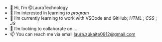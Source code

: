 - 👋 Hi, I’m @LauraTechnology
- 👀 I’m interested in learning _to program_
- 🌱 I’m currently learning to work with VSCode and GitHub; _HTML_ ; _CSS_ ; _JS_
- 💞️ I’m looking to collaborate on ...
- 📫 You can reach me via email laura.zukaite0912@gmail.com

<!---
LauraTechnology/LauraTechnology is a ✨ special ✨ repository because its `README.md` (this file) appears on your GitHub profile.
You can click the Preview link to take a look at your changes.
--->
